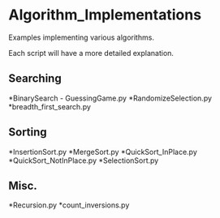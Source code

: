 # Algorithm_Implementations
Examples implementing various algorithms.

Each script will have a more detailed explanation.

## Searching
*BinarySearch - GuessingGame.py
*RandomizeSelection.py
*breadth_first_search.py

## Sorting
*InsertionSort.py
*MergeSort.py
*QuickSort_InPlace.py
*QuickSort_NotInPlace.py
*SelectionSort.py

## Misc.
*Recursion.py
*count_inversions.py
